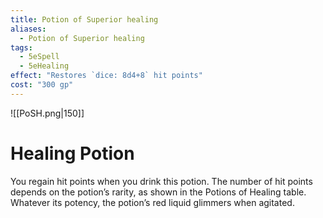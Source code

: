 ```yaml
---
title: Potion of Superior healing
aliases:
  - Potion of Superior healing
tags:
  - 5eSpell
  - 5eHealing
effect: "Restores `dice: 8d4+8` hit points"
cost: "300 gp"
---
```


![[PoSH.png|150]]

# Healing Potion
You regain hit points when you drink this potion. The number of hit points depends on the potion’s rarity, as shown in the Potions of Healing table. Whatever its potency, the potion’s red liquid glimmers when agitated.